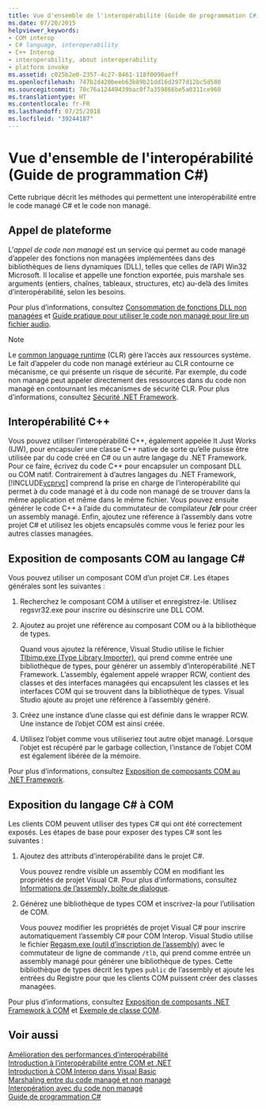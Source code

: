 ```yaml
---
title: Vue d'ensemble de l'interopérabilité (Guide de programmation C#)
ms.date: 07/20/2015
helpviewer_keywords:
- COM interop
- C# language, interoperability
- C++ Interop
- interoperability, about interoperability
- platform invoke
ms.assetid: c025b2e0-2357-4c27-8461-118f0090aeff
ms.openlocfilehash: 747b2d420beeb63b89b21dd16d2977d12bc5d580
ms.sourcegitcommit: 70c76a12449439bac0f7a359866be5a0311ce960
ms.translationtype: HT
ms.contentlocale: fr-FR
ms.lasthandoff: 07/25/2018
ms.locfileid: "39244187"
---
```

# <a name="interoperability-overview-c-programming-guide"></a>Vue d'ensemble de l'interopérabilité (Guide de programmation C#)
Cette rubrique décrit les méthodes qui permettent une interopérabilité entre le code managé C# et le code non managé.  
  
## <a name="platform-invoke"></a>Appel de plateforme  
 L’*appel de code non managé* est un service qui permet au code managé d’appeler des fonctions non managées implémentées dans des bibliothèques de liens dynamiques (DLL), telles que celles de l’API Win32 Microsoft. Il localise et appelle une fonction exportée, puis marshale ses arguments (entiers, chaînes, tableaux, structures, etc) au-delà des limites d’interopérabilité, selon les besoins.  
  
 Pour plus d’informations, consultez [Consommation de fonctions DLL non managées](../../../framework/interop/consuming-unmanaged-dll-functions.md) et [Guide pratique pour utiliser le code non managé pour lire un fichier audio](../../../csharp/programming-guide/interop/how-to-use-platform-invoke-to-play-a-wave-file.md).  
  
> [!NOTE]
>  Le [common language runtime](../../../standard/clr.md) (CLR) gère l’accès aux ressources système. Le fait d’appeler du code non managé extérieur au CLR contourne ce mécanisme, ce qui présente un risque de sécurité. Par exemple, du code non managé peut appeler directement des ressources dans du code non managé en contournant les mécanismes de sécurité CLR. Pour plus d’informations, consultez [Sécurité .NET Framework](https://technet.microsoft.com/en-us/security/).  
  
## <a name="c-interop"></a>Interopérabilité C++  
 Vous pouvez utiliser l’interopérabilité C++, également appelée It Just Works (IJW), pour encapsuler une classe C++ native de sorte qu’elle puisse être utilisée par du code créé en C# ou un autre langage du .NET Framework. Pour ce faire, écrivez du code C++ pour encapsuler un composant DLL ou COM natif. Contrairement à d’autres langages du .NET Framework, [!INCLUDE[vcprvc](~/includes/vcprvc-md.md)] comprend la prise en charge de l’interopérabilité qui permet à du code managé et à du code non managé de se trouver dans la même application et même dans le même fichier. Vous pouvez ensuite générer le code C++ à l’aide du commutateur de compilateur **/clr** pour créer un assembly managé. Enfin, ajoutez une référence à l’assembly dans votre projet C# et utilisez les objets encapsulés comme vous le feriez pour les autres classes managées.  
  
## <a name="exposing-com-components-to-c"></a>Exposition de composants COM au langage C#  
 Vous pouvez utiliser un composant COM d’un projet C#. Les étapes générales sont les suivantes :  
  
1.  Recherchez le composant COM à utiliser et enregistrez-le. Utilisez regsvr32.exe pour inscrire ou désinscrire une DLL COM.  
  
2.  Ajoutez au projet une référence au composant COM ou à la bibliothèque de types.  
  
     Quand vous ajoutez la référence, Visual Studio utilise le fichier [Tlbimp.exe (Type Library Importer)](../../../../docs/framework/tools/tlbimp-exe-type-library-importer.md), qui prend comme entrée une bibliothèque de types, pour générer un assembly d’interopérabilité .NET Framework. L’assembly, également appelé wrapper RCW, contient des classes et des interfaces managées qui encapsulent les classes et les interfaces COM qui se trouvent dans la bibliothèque de types. Visual Studio ajoute au projet une référence à l’assembly généré.  
  
3.  Créez une instance d’une classe qui est définie dans le wrapper RCW. Une instance de l’objet COM est ainsi créée.  
  
4.  Utilisez l’objet comme vous utiliseriez tout autre objet managé. Lorsque l’objet est récupéré par le garbage collection, l’instance de l’objet COM est également libérée de la mémoire.  
  
 Pour plus d’informations, consultez [Exposition de composants COM au .NET Framework](../../../../docs/framework/interop/exposing-com-components.md).  
  
## <a name="exposing-c-to-com"></a>Exposition du langage C# à COM  
 Les clients COM peuvent utiliser des types C# qui ont été correctement exposés. Les étapes de base pour exposer des types C# sont les suivantes :  
  
1.  Ajoutez des attributs d’interopérabilité dans le projet C#.  
  
     Vous pouvez rendre visible un assembly COM en modifiant les propriétés de projet Visual C#. Pour plus d’informations, consultez [Informations de l’assembly, boîte de dialogue](/visualstudio/ide/reference/assembly-information-dialog-box).  
  
2.  Générez une bibliothèque de types COM et inscrivez-la pour l’utilisation de COM.  
  
     Vous pouvez modifier les propriétés de projet Visual C# pour inscrire automatiquement l’assembly C# pour COM Interop. Visual Studio utilise le fichier [Regasm.exe (outil d’inscription de l’assembly)](../../../../docs/framework/tools/regasm-exe-assembly-registration-tool.md) avec le commutateur de ligne de commande `/tlb`, qui prend comme entrée un assembly managé pour générer une bibliothèque de types. Cette bibliothèque de types décrit les types `public` de l’assembly et ajoute les entrées du Registre pour que les clients COM puissent créer des classes managées.  
  
 Pour plus d’informations, consultez [Exposition de composants .NET Framework à COM](../../../../docs/framework/interop/exposing-dotnet-components-to-com.md) et [Exemple de classe COM](../../../csharp/programming-guide/interop/example-com-class.md).  
  
## <a name="see-also"></a>Voir aussi  
 [Amélioration des performances d’interopérabilité](https://msdn.microsoft.com/library/ms998551.aspx)  
 [Introduction à l’interopérabilité entre COM et .NET](https://msdn.microsoft.com/library/office/bb610378.aspx)  
 [Introduction à COM Interop dans Visual Basic](../../../../docs/visual-basic/programming-guide/com-interop/introduction-to-com-interop.md)  
 [Marshaling entre du code managé et non managé](../../../../docs/framework/interop/interop-marshaling.md)  
 [Interopération avec du code non managé](../../../../docs/framework/interop/index.md)  
 [Guide de programmation C#](../../../csharp/programming-guide/index.md)
